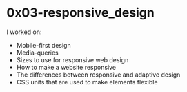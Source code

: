 # 0x03-responsive_design

I worked on:
* Mobile-first design
* Media-queries
* Sizes to use for responsive web design
* How to make a website responsive
* The differences between responsive and adaptive design
* CSS units that are used to make elements flexible